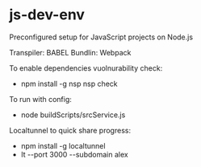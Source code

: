 # js-dev-env
Preconfigured setup for JavaScript projects on Node.js

Transpiler: BABEL
Bundlin: Webpack

To enable dependencies vuolnurability check:
* npm install -g  nsp
    nsp check 
    
To run with config:
* node buildScripts/srcService.js

Localtunnel to quick share progress:

* npm install -g localtunnel
* lt --port 3000 --subdomain alex
